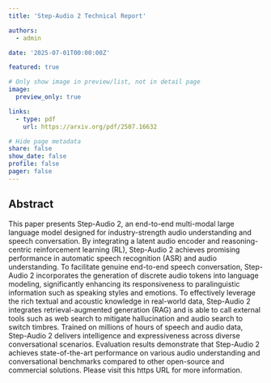 ```yaml
---
title: 'Step-Audio 2 Technical Report'

authors:
  - admin

date: '2025-07-01T00:00:00Z'

featured: true

# Only show image in preview/list, not in detail page
image:
  preview_only: true

links:
  - type: pdf
    url: https://arxiv.org/pdf/2507.16632

# Hide page metadata
share: false
show_date: false
profile: false
pager: false
---
```


## Abstract

This paper presents Step-Audio 2, an end-to-end multi-modal large language model designed for industry-strength audio understanding and speech conversation. By integrating a latent audio encoder and reasoning-centric reinforcement learning (RL), Step-Audio 2 achieves promising performance in automatic speech recognition (ASR) and audio understanding. To facilitate genuine end-to-end speech conversation, Step-Audio 2 incorporates the generation of discrete audio tokens into language modeling, significantly enhancing its responsiveness to paralinguistic information such as speaking styles and emotions. To effectively leverage the rich textual and acoustic knowledge in real-world data, Step-Audio 2 integrates retrieval-augmented generation (RAG) and is able to call external tools such as web search to mitigate hallucination and audio search to switch timbres. Trained on millions of hours of speech and audio data, Step-Audio 2 delivers intelligence and expressiveness across diverse conversational scenarios. Evaluation results demonstrate that Step-Audio 2 achieves state-of-the-art performance on various audio understanding and conversational benchmarks compared to other open-source and commercial solutions. Please visit this https URL for more information.
